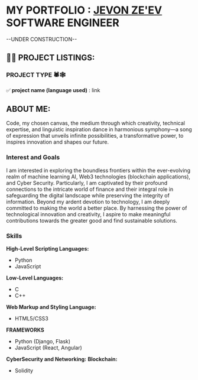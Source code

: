 <h1>MY PORTFOLIO : <a href="https://linktr.ee/JevonConnect">JEVON ZE'EV </a>SOFTWARE ENGINEER</h1>
--UNDER CONSTRUCTION--
<h2>👨‍💻 PROJECT LISTINGS:</h2>
<h3>PROJECT TYPE 🕷️🕸️</h3>
✅<b> project name (language used)</b>  : link<br/>

<h2> ABOUT ME:</h2>
Code, my chosen canvas, the medium through which creativity, technical expertise, and linguistic inspiration dance in harmonious symphony—a song of expression that unveils infinite possibilities, a transformative power, to inspires innovation and shapes our future.

<h3>Interest and Goals</h3>
I am interested in exploring the boundless frontiers within the ever-evolving realm of machine learning AI, Web3 technologies (blockchain applications), and Cyber Security. Particularly, I am captivated by their profound connections to the intricate world of finance and their integral role in safeguarding the digital landscape while preserving the integrity of information. Beyond my ardent devotion to technology, I am deeply committed to making the world a better place. By harnessing the power of technological innovation and creativity, I aspire to make meaningful contributions towards the greater good and find sustainable solutions.

<h3>Skills</h3>
<b>High-Level Scripting Languages:</b>
  <ul>
    <li>Python</li>
    <li>JavaScript</li>
  </ul>
<b>Low-Level Languages:</b>
  <ul>
    <li>C</li>
    <li>C++</li>
  </ul>
<b>Web Markup and Styling Language:</b>
  <ul>
    <li>HTML5/CSS3</li>
  </ul>
<b>FRAMEWORKS</b>
  <ul>
    <li>Python (Django, Flask)</li>
    <li>JavaScript (React, Angular)</li>
  </ul>
<b>CyberSecurity and Networking:</b>
<b>Blockchain:</b>
  <ul>
    <li>Solidity</li>
  </ul>
